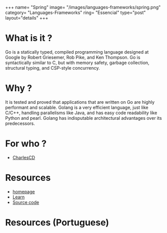 +++
name= "Spring"
image= "/images/languages-frameworks/spring.png"
category= "Languages-Frameworks"
ring= "Essencial"
type="post"
layout="details"
+++

# What is it ?

Go is a statically typed, compiled programming language designed at Google by Robert Griesemer, Rob Pike, and Ken Thompson. Go is syntactically similar to C, but with memory safety, garbage collection, structural typing, and CSP-style concurrency.


# Why ?

It is tested and proved that applications that are written on Go are highly performant and scalable. Golang is a very efficient language, just like C/C++, handling parallelisms like Java, and has easy code readability like Python and pearl. Golang has indisputable architectural advantages over its predecessors.

# For who ?
* [CharlesCD](https://charlescd.io/)

# Resources
* [homepage](https://spring.io/)
* [Learn](https://spring.io/learn)
* [Source code](https://github.com/spring-projects/spring-framework)


# Resources (Portuguese)

